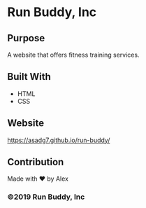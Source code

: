 # Run Buddy, Inc

## Purpose
A website that offers fitness training services. 

## Built With
* HTML
* CSS

## Website
https://asadg7.github.io/run-buddy/

## Contribution
Made with ❤️ by Alex

### ©️2019 Run Buddy, Inc 
